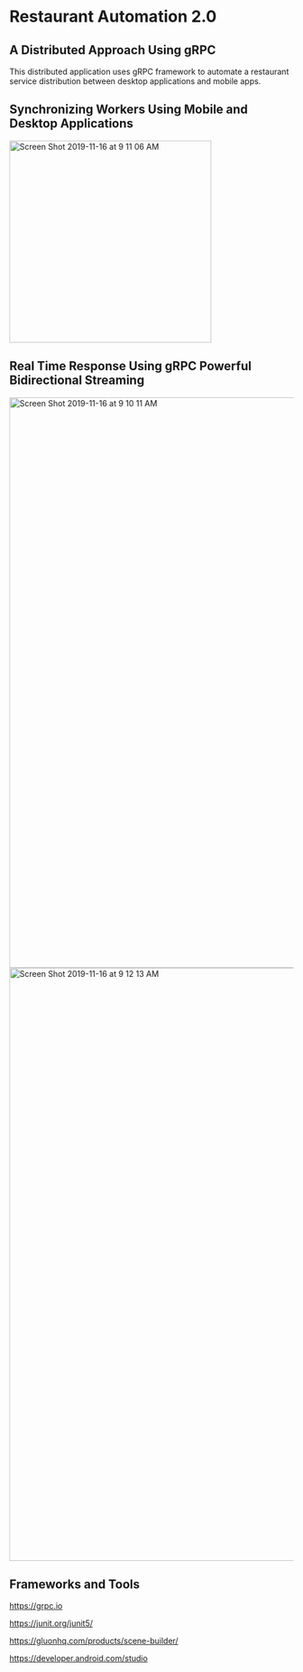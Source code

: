 # Restaurant Automation 2.0 
## A Distributed Approach Using gRPC
This distributed application uses gRPC framework to automate a restaurant service distribution between desktop applications and mobile apps.

## Synchronizing Workers Using Mobile and Desktop Applications
<img width="358" alt="Screen Shot 2019-11-16 at 9 11 06 AM" src="https://user-images.githubusercontent.com/25443367/68994480-6c442580-0851-11ea-9575-ee7ddab9865c.png">

## Real Time Response Using gRPC Powerful Bidirectional Streaming

<img width="1011" alt="Screen Shot 2019-11-16 at 9 10 11 AM" src="https://user-images.githubusercontent.com/25443367/68994481-7108d980-0851-11ea-9b86-9c08bd8105df.png">


<img width="1051" alt="Screen Shot 2019-11-16 at 9 12 13 AM" src="https://user-images.githubusercontent.com/25443367/68994484-75cd8d80-0851-11ea-87ba-6039c36700ff.png">


## Frameworks and Tools

https://grpc.io

https://junit.org/junit5/

https://gluonhq.com/products/scene-builder/

https://developer.android.com/studio
